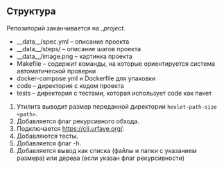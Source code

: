 ## Структура

Репозиторий заканчивается на *_project*.

* \_\_data\_\_/spec.yml – описание проекта
* \_\_data\_\_/steps/ – описание шагов проекта
* \_\_data\_\_/image.png – картинка проекта
* Makefile – содержит команды, на которые ориентируется система автоматической проверки
* docker-compose.yml и Dockerfile для упаковки
* code – директория с кодом проекта
* tests – директория с тестами, которая использует code как пакет

1. Утилита выводит размер переданной директории `hexlet-path-size <path>`.
1. Добавляется флаг рекурсивного обхода.
1. Подключается https://cli.urfave.org/.
1. Добавляются тесты.
1. Добавляется флаг -h.
1. Добавляется вывод как списка (файлы и папки с указанием размера) или дерева (если указан флаг рекурсивности)
